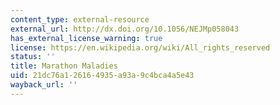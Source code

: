 ```yaml
---
content_type: external-resource
external_url: http://dx.doi.org/10.1056/NEJMp058043
has_external_license_warning: true
license: https://en.wikipedia.org/wiki/All_rights_reserved
status: ''
title: Marathon Maladies
uid: 21dc76a1-2616-4935-a93a-9c4bca4a5e43
wayback_url: ''
---
```

